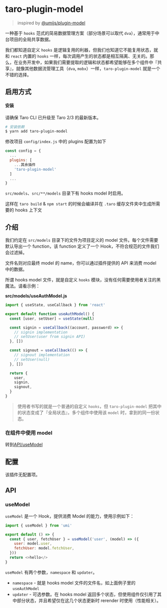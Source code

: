 # taro-plugin-model

> inspired by [@umijs/plugin-model](https://umijs.org/zh-CN/plugins/plugin-model)

一种基于 `hooks` 范式的简易数据管理方案（部分场景可以取代 `dva`），通常用于中台项目的全局共享数据。

我们都知道自定义 `hooks` 是逻辑复用的利器，但我们也知道它不能复用状态，就和 `react` 内置的 `hooks` 一样，每次调用产生的状态都是相互隔离、无关的。那么，在业务开发中，如果我们需要提取的逻辑和状态都希望能够在多个组件中『共享』，就像其他数据流管理工具（`dva`, `mobx`）一样，`taro-plugin-model` 就是一个不错的选择。

## 启用方式

#### 安装

请确保 Taro CLI 已升级至 Taro 2/3 的最新版本。

```bash
# 安装依赖
$ yarn add taro-plugin-model
```

修改项目 `config/index.js` 中的 plugins 配置为如下

```js
const config = {
  ...
  plugins: [
    ...其余插件
    'taro-plugin-model'
  ]
  ...
}
```

`src/models`、`src/**/models` 目录下有 hooks model 时启用。

这样在 `taro build` & `npm start` 的时候会编译并在 `.taro` 缓存文件夹中生成所需要的 hooks 上下文

## 介绍

我们约定在 `src/models` 目录下的文件为项目定义的 model 文件。每个文件需要默认导出一个 function，该 function 定义了一个 Hook，不符合规范的文件我们会过滤掉。

文件名则对应最终 model 的 name，你可以通过插件提供的 API 来消费 model 中的数据。

所谓 hooks model 文件，就是自定义 `hooks` 模块，没有任何需要使用者关注的黑魔法。请看示例：

**src/models/useAuthModel.js**

```js
import { useState, useCallback } from 'react'

export default function useAuthModel() {
  const [user, setUser] = useState(null)

  const signin = useCallback((account, password) => {
    // signin implementation
    // setUser(user from signin API)
  }, [])

  const signout = useCallback(() => {
    // signout implementation
    // setUser(null)
  }, [])

  return {
    user,
    signin,
    signout,
  }
}
```

> 使用者书写的就是一个普通的自定义 `hooks`，但 `taro-plugin-model` 把其中的状态变成了『全局状态』，多个组件中使用该 `model` 时，拿到的同一份状态。

### 在组件中使用 model

转到[API/useModel](#usemodel)

## 配置

该插件无配置项。

## API

### useModel

`useModel` 是一个 Hook，提供消费 Model 的能力，使用示例如下：

```js
import { useModel } from 'umi'

export default () => {
  const { user, fetchUser } = useModel('user', (model) => ({
    user: model.user,
    fetchUser: model.fetchUser,
  }))
  return <>hello</>
}
```

`useModel` 有两个参数，`namespace` 和 `updater`。

- `namespace` - 就是 hooks model 文件的文件名，如上面例子里的 `useAuthModel`
- `updater` - 可选参数。在 hooks model 返回多个状态，但使用组件仅引用了其中部分状态，并且希望仅在这几个状态更新时 rerender 时使用（性能相关）。
